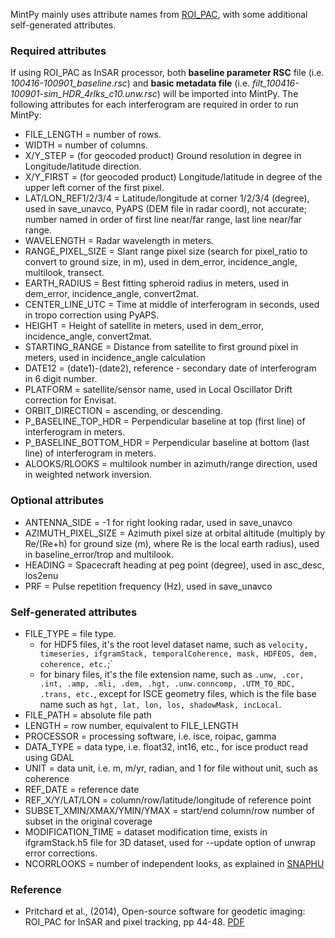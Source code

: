 MintPy mainly uses attribute names from [ROI_PAC](http://www.geo.cornell.edu/eas/PeoplePlaces/Faculty/matt/pub/winsar/InSAR_textbook_for_web_2014.pdf), with some additional self-generated attributes.

### Required attributes ###

If using ROI_PAC as InSAR processor, both **baseline parameter RSC** file (i.e. *100416-100901_baseline.rsc*) and **basic metadata file** (i.e. *filt_100416-100901-sim_HDR_4rlks_c10.unw.rsc*) will be imported into MintPy. The following attributes for each interferogram are required in order to run MintPy:

+  FILE_LENGTH = number of rows.  
+  WIDTH = number of columns.  
+  X/Y_STEP = (for geocoded product) Ground resolution in degree in Longitude/latitude direction.   
+  X/Y_FIRST = (for geocoded product) Longitude/latitude in degree of the upper left corner of the first pixel.
+  LAT/LON_REF1/2/3/4 = Latitude/longitude at corner 1/2/3/4 (degree), used in save_unavco, PyAPS (DEM file in radar coord), not accurate; number named in order of first line near/far range, last line near/far range.   
+  WAVELENGTH = Radar wavelength in meters.    
+  RANGE_PIXEL_SIZE = Slant range pixel size (search for pixel_ratio to convert to ground size, in m), used in dem_error, incidence_angle, multilook, transect.   
+  EARTH_RADIUS = Best fitting spheroid radius in meters, used in dem_error, incidence_angle, convert2mat.   
+  CENTER_LINE_UTC = Time at middle of interferogram in seconds, used in tropo correction using PyAPS.   
+  HEIGHT = Height of satellite in meters, used in dem_error, incidence_angle, convert2mat.   
+  STARTING_RANGE = Distance from satellite to first ground pixel in meters, used in incidence_angle calculation   
+  DATE12 = (date1)-(date2), reference - secondary date of interferogram in 6 digit number.   
+  PLATFORM = satellite/sensor name, used in Local Oscillator Drift correction for Envisat.   
+  ORBIT_DIRECTION = ascending, or descending.   
+  P_BASELINE_TOP_HDR = Perpendicular baseline at top (first line) of interferogram in meters.   
+  P_BASELINE_BOTTOM_HDR = Perpendicular baseline at bottom (last line) of interferogram in meters.   
+  ALOOKS/RLOOKS = multilook number in azimuth/range direction, used in weighted network inversion.
   
### Optional attributes ###

+  ANTENNA_SIDE = -1 for right looking radar, used in save_unavco
+  AZIMUTH_PIXEL_SIZE = Azimuth pixel size at orbital altitude (multiply by Re/(Re+h) for ground size (m), where Re is the local earth radius), used in baseline_error/trop and multilook.   
+  HEADING = Spacecraft heading at peg point (degree), used in asc_desc, los2enu   
+  PRF = Pulse repetition frequency (Hz), used in save_unavco   

### Self-generated attributes ###

+  FILE_TYPE = file type.
    - for HDF5 files, it's the root level dataset name, such as `velocity, timeseries, ifgramStack, temporalCoherence, mask, HDFEOS, dem, coherence, etc.`;`
    - for binary files, it's the file extension name, such as `.unw, .cor, .int, .amp, .mli, .dem, .hgt, .unw.conncomp, .UTM_TO_RDC, .trans, etc.`, except for ISCE geometry files, which is the file base name such as `hgt, lat, lon, los, shadowMask, incLocal`.  
+  FILE_PATH = absolute file path   
+  LENGTH = row number, equivalent to FILE_LENGTH
+  PROCESSOR = processing software, i.e. isce, roipac, gamma
+  DATA_TYPE = data type, i.e. float32, int16, etc., for isce product read using GDAL
+  UNIT = data unit, i.e. m, m/yr, radian, and 1 for file without unit, such as coherence
+  REF_DATE = reference date
+  REF_X/Y/LAT/LON = column/row/latitude/longitude of reference point
+  SUBSET_XMIN/XMAX/YMIN/YMAX = start/end column/row number of subset in the original coverage
+  MODIFICATION_TIME = dataset modification time, exists in ifgramStack.h5 file for 3D dataset, used for --update option of unwrap error corrections.
+  NCORRLOOKS = number of independent looks, as explained in [SNAPHU](https://web.stanford.edu/group/radar/softwareandlinks/sw/snaphu/snaphu.conf.full)

### Reference ###

+ Pritchard et al., (2014), Open-source software for geodetic imaging: ROI_PAC for InSAR and pixel tracking, pp 44-48. [PDF](http://www.geo.cornell.edu/eas/PeoplePlaces/Faculty/matt/pub/winsar/InSAR_textbook_for_web_2014.pdf)